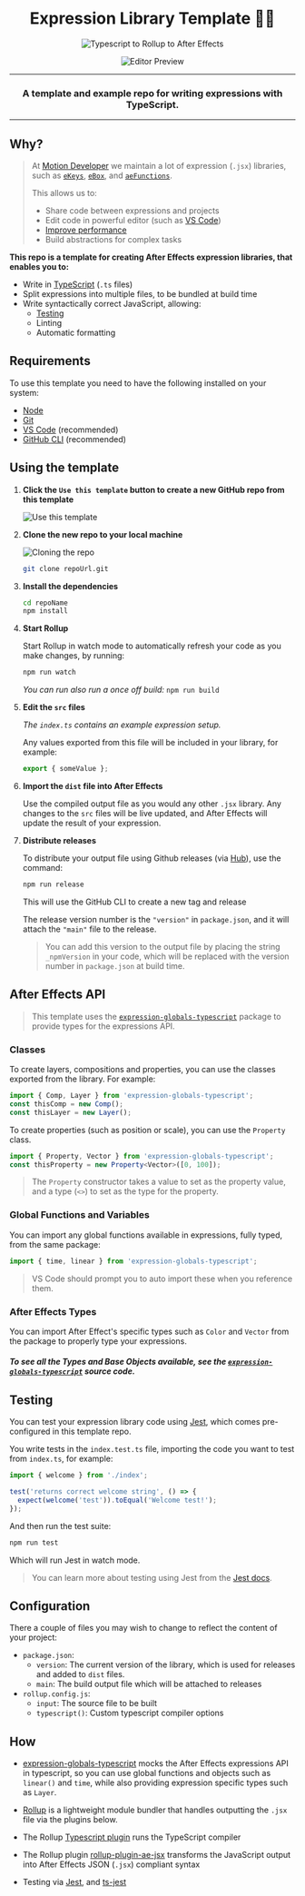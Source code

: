 <div align="center">

# Expression Library Template 🐱‍👤

![Typescript to Rollup to After Effects](https://user-images.githubusercontent.com/48076776/89993096-8ec47b80-dcc9-11ea-8b37-1ad911f48bb2.png)

![Editor Preview](https://user-images.githubusercontent.com/48076776/90580450-367f0380-e20c-11ea-8ca2-2db0c7ffe754.png)

---

### A template and example repo for writing expressions with TypeScript.

</div>

---

## Why?

> At [Motion Developer](https://motiondeveloper.com) we maintain a lot of expression (`.jsx`) libraries, such as [`eKeys`](https://github.com/motiondeveloper/eKeys), [`eBox`](https://github.com/motiondeveloper/eBox), and [`aeFunctions`](https://github.com/motiondeveloper/aeFunctionsd).
>
> This allows us to:
>
> - Share code between expressions and projects
> - Edit code in powerful editor (such as [VS Code](https://code.visualstudio.com/))
> - [Improve performance](https://helpx.adobe.com/after-effects/using/legacy-and-extend-script-engine.html#syntax-requirements-expression-libraries)
> - Build abstractions for complex tasks

**This repo is a template for creating After Effects expression libraries, that enables you to:**

- Write in [TypeScript](https://www.typescriptlang.org/) (`.ts` files)
- Split expressions into multiple files, to be bundled at build time
- Write syntactically correct JavaScript, allowing:
  - [Testing](#testing)
  - Linting
  - Automatic formatting

## Requirements

To use this template you need to have the following installed on your system:

- [Node](https://nodejs.org/en/)
- [Git](https://git-scm.com/)
- [VS Code](https://code.visualstudio.com/) (recommended)
- [GitHub CLI](https://github.com/cli/cli) (recommended)

## Using the template

1. **Click the `Use this template` button to create a new GitHub repo from this template**

   ![Use this template](https://user-images.githubusercontent.com/48076776/90580934-5fec5f00-e20d-11ea-9331-ef4d321336a5.png)

2. **Clone the new repo to your local machine**

   ![Cloning the repo](https://user-images.githubusercontent.com/48076776/90581625-0a18b680-e20f-11ea-8708-0fa4948961dd.png)

   ```sh
   git clone repoUrl.git
   ```

3. **Install the dependencies**

   ```sh
   cd repoName
   npm install
   ```

4. **Start Rollup**

   Start Rollup in watch mode to automatically refresh your code as you make changes, by running:

   ```sh
   npm run watch
   ```

   _You can run also run a once off build:_ `npm run build`

5. **Edit the `src` files**

   _The `index.ts` contains an example expression setup._

   Any values exported from this file will be included in your library, for example:

   ```js
   export { someValue };
   ```

6. **Import the `dist` file into After Effects**

   Use the compiled output file as you would any other `.jsx` library. Any changes to the `src` files will be live updated, and After Effects will update the result of your expression.

7. **Distribute releases**

   To distribute your output file using Github releases (via [Hub](https://github.com/github/hub)), use the command:

   ```sh
   npm run release
   ```

   This will use the GitHub CLI to create a new tag and release

   The release version number is the `"version"` in `package.json`, and it will attach the `"main"` file to the release.

   > You can add this version to the output file by placing the string `_npmVersion` in your code, which will be replaced with the version number in `package.json` at build time.

## After Effects API

> This template uses the [`expression-globals-typescript`](https://github.com/motiondeveloper/expression-globals-typescript) package to provide types for the expressions API.

### Classes

To create layers, compositions and properties, you can use the classes exported from the library. For example:

```ts
import { Comp, Layer } from 'expression-globals-typescript';
const thisComp = new Comp();
const thisLayer = new Layer();
```

To create properties (such as position or scale), you can use the `Property` class.

```ts
import { Property, Vector } from 'expression-globals-typescript';
const thisProperty = new Property<Vector>([0, 100]);
```

> The `Property` constructor takes a value to set as the property value, and a type (`<>`) to set as the type for the property.

### Global Functions and Variables

You can import any global functions available in expressions, fully typed, from the same package:

```ts
import { time, linear } from 'expression-globals-typescript';
```

> VS Code should prompt you to auto import these when you reference them.

### After Effects Types

You can import After Effect's specific types such as `Color` and `Vector` from the package to properly type your expressions.

#### _To see all the Types and Base Objects available, see the [`expression-globals-typescript`](https://github.com/motiondeveloper/expression-globals-typescript) source code._

## Testing

You can test your expression library code using [Jest](https://jestjs.io/), which comes pre-configured in this template repo.

You write tests in the `index.test.ts` file, importing the code you want to test from `index.ts`, for example:

```ts
import { welcome } from './index';

test('returns correct welcome string', () => {
  expect(welcome('test')).toEqual('Welcome test!');
});
```

And then run the test suite:

```sh
npm run test
```

Which will run Jest in watch mode.

> You can learn more about testing using Jest from the [Jest docs](https://jestjs.io/docs/en/getting-started).

## Configuration

There a couple of files you may wish to change to reflect the content of your project:

- `package.json`:
  - `version`: The current version of the library, which is used for releases and added to `dist` files.
  - `main`: The build output file which will be attached to releases
- `rollup.config.js`:
  - `input`: The source file to be built
  - `typescript()`: Custom typescript compiler options

## How

- [expression-globals-typescript](https://github.com/motiondeveloper/expression-globals-typescript) mocks the After Effects expressions API in typescript, so you can use global functions and objects such as `linear()` and `time`, while also providing expression specific types such as `Layer`.

- [Rollup](https://rollupjs.org/) is a lightweight module bundler that handles outputting the `.jsx` file via the plugins below.

- The Rollup [Typescript plugin](https://www.npmjs.com/package/@rollup/plugin-typescript) runs the TypeScript compiler

- The Rollup plugin [rollup-plugin-ae-jsx](https://www.npmjs.com/package/rollup-plugin-ae-jsx) transforms the JavaScript output into After Effects JSON (`.jsx`) compliant syntax

- Testing via [Jest](https://jestjs.io/), and [ts-jest](https://github.com/kulshekhar/ts-jest)
